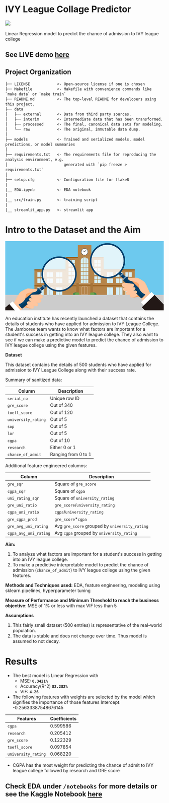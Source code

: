 # IVY League Collage Predictor

<a target="_blank" href="https://cookiecutter-data-science.drivendata.org/">
    <img src="https://img.shields.io/badge/CCDS-Project%20template-328F97?logo=cookiecutter" />
</a>

Linear Regression model to predict the chance of admission to IVY league college

## See LIVE demo [here](https://ivy-league-collage-predictor.streamlit.app/)

## Project Organization

```
├── LICENSE            <- Open-source license if one is chosen
├── Makefile           <- Makefile with convenience commands like `make data` or `make train`
├── README.md          <- The top-level README for developers using this project.
├── data
│   ├── external       <- Data from third party sources.
│   ├── interim        <- Intermediate data that has been transformed.
│   ├── processed      <- The final, canonical data sets for modeling.
│   └── raw            <- The original, immutable data dump.
│
├── models             <- Trained and serialized models, model predictions, or model summaries
│
├── requirements.txt   <- The requirements file for reproducing the analysis environment, e.g.
│                         generated with `pip freeze > requirements.txt`
│
├── setup.cfg          <- Configuration file for flake8
|          
|__ EDA.ipynb          <- EDA notebook
|          
|__ src/train.py       <- training script
|
|__ streamlit_app.py   <- streamlit app
```

# Intro to the Dataset and the Aim
<img src="banner.jpg" alt="jamboree logo banner" style="width: 800px;"/>

An education institute has recently launched a dataset that contains the details of students who have applied for admission to IVY League College. The Jamboree team wants to know what factors are important for a student's success in getting into an IVY league college. They also want to see if we can make a predictive model to predict the chance of admission to IVY league college using the given features.

**Dataset**

This dataset contains the details of 500 students who have applied for admission to IVY League College along with their success rate.

Summary of sanitized data:

| Column              | Description         | 
|---------------------|---------------------|
| `serial_no`         | Unique row ID       |
| `gre_score`         | Out of 340          |
| `toefl_score`       | Out of 120          |
| `university_rating` | Out of 5            | 
| `sop`               | Out of 5            | 
| `lor`               | Out of 5            | 
| `cgpa`              | Out of 10           | 
| `research`          | Either 0 or 1       |
| `chance_of_admit`   | Ranging from 0 to 1 |

Additional feature engineered columns:

| Column                | Description                                    |
|-----------------------|------------------------------------------------|
| `gre_sqr`             | Square of `gre_score`                          |
| `cgpa_sqr`            | Square of `cgpa`                               |
| `uni_rating_sqr`      | Square of `university_rating`                  |
| `gre_uni_ratio`       | `gre_score`/`university_rating`                |
| `cgpa_uni_ratio`      | `cgpa`/`university_rating`                     |
| `gre_cgpa_prod`       | `gre_score`*`cgpa`                             |
| `gre_avg_uni_rating`  | Avg `gre_score` grouped by `university_rating` |
| `cgpa_avg_uni_rating` | Avg `cgpa` grouped by `university_rating`      |



**Aim:** 
1. To analyze what factors are important for a student's success in getting into an IVY league college.
2. To make a predictive interpretable model to predict the chance of admission (`chance_of_admit`) to IVY league college using the given features.

**Methods and Techniques used:** EDA, feature engineering, modeling using sklearn pipelines, hyperparameter tuning

**Measure of Performance and Minimum Threshold to reach the business objective**: MSE of 1% or less with max VIF less than 5

**Assumptions**
1. This fairly small dataset (500 entries) is representative of the real-world population.
2. The data is stable and does not change over time. Thus model is assumed to not decay. 

# Results
* The best model is Linear Regression with 
    * MSE: **`0.3421%`**
    * Accuracy(R^2) **`82.282%`**
    * VIF: **`4.26`**
* The following features with weights are selected by the model which signifies the importance of those features
Intercept: -0.25633387548676145

| Features            | Coefficients |
|---------------------|--------------|
| `cgpa`              | 0.599586     |
| `research`          | 0.205412     |
| `gre_score`         | 0.122329     |
| `toefl_score`       | 0.097854     |
| `university_rating` | 0.068220     |

*  CGPA has the most weight for predicting the chance of admit to IVY league college followed by research and GRE score


Check EDA under `/notebooks` for more details or see the Kaggle Notebook [here](https://www.kaggle.com/code/athuljyothis/ivy-league-collage-predictor-ml-model-82-acc)
--------

